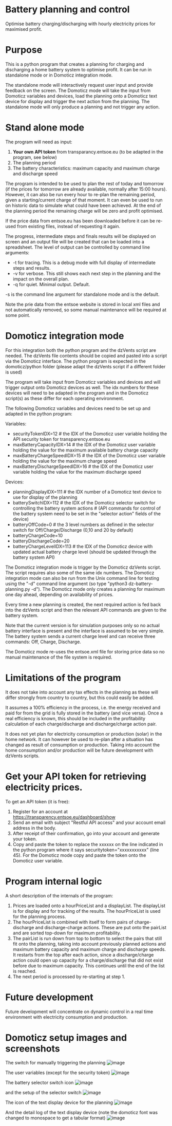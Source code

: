 # Battery planning and control

Optimise battery charging/discharging with hourly electricity prices for maximised profit.

# Purpose

This is a python program that creates a planning for charging and discharging a home battery system to optimise profit. It can be run in standalone mode or in Domoticz integration mode. 

The standalone mode will interactively request user input and provide feedback on the screen. The Domoticz mode will take the input from Domoticz variables and devices, load the planning onto a Domoticz text device for display and trigger the next action from the planning. The standalone mode will only produce a planning and not trigger any action.

# Stand alone mode

The program will need as input:
1) **Your own API token** from transparancy.entsoe.eu (to be adapted in the program, see below)
2) The planning period
3) The battery characteristics: maximum capacity and maximum charge and discharge speed

The program is intended to be used to plan the rest of today and tomorrow (if the prices for tomorrow are already available, normally after 15:00 hours). However, it can also be run every hour to re-plan the remaining period, given a starting/current charge of that moment. It can even be used to run on historic data to simulate what could have been achieved. At the end of the planning period the remaining charge will be zero and profit optimised.

If the price data from entsoe.eu has been downloaded before it can be re-used from existing files, instead of requesting it again.

The progress, intermediate steps and finals results will be displayed on screen and an output file will be created that can be loaded into a spreadsheet. The level of output can be controlled by command line arguments:
* -t for tracing. This is a debug mode with full display of intermediate steps and results.
* -v for verbose. This still shows each next step in the planning and the impact on the overall plan.
* -q for quiet. Minimal output. Default.

-s is the command line argument for standalone mode and is the default.

Note the prie data from the entsoe website is stored in local xml files and not automatically removed, so some manual maintenance will be required at some point.

# Domoticz integration mode

For this integration both the python program and the dzVents script are needed. The dzVents file contents should be copied and pasted into a script via the Domoticz interface. The python program is expected in the domoticz/python folder (please adapt the dzVents script if a different folder is used)

The program will take input from Domoticz variables and devices and will trigger output onto Domoticz devices as well. The idx numbers for these devices will need to be adapted in the program and in the Domoticz script(s) as these differ for each operating environment.

The following Domoticz variables and devices need to be set up and adapted in the python program:

Variables: 
* securityTokenIDX=12                 # the IDX of the Domoticz user variable holding the API security token for transparency.entsoe.eu
* maxBatteryCapacityIDX=14            # the IDX of the Domoticz user variable holding the value for the maximum available battery charge capacity
* maxBatteryChargeSpeedIDX=15         # the IDX of the Domoticz user variable holding the value for the maximum charge speed
* maxBatteryDischargeSpeedIDX=16      # the IDX of the Domoticz user variable holding the value for the maximum discharge speed

Devices:
* planningDisplayIDX=111              # the IDX number of a Domoticz text device to use for display of the planning
* batterySwitchIDX=112                # the IDX of the Domoticz selector switch for controlling the battery system actions 
                                      # (API commands for control of the battery system need to be set in the "selector action" fields of the device)
* batteryOffCode=0                    # the 3 level numbers as defined in the selector switch for Off/Charge/Discharge (0,10 and 20 by default)
* batteryChargeCode=10
* batteryDischargeCode=20
* batteryChargeLevelIDX=113           # the IDX of the Domoticz device with updated actual battery charge level (should be updated through the battery system API)

The Domoticz integration mode is trigger by the Domoticz dzVents script. The script requires also some of the same idx numbers. The Domoticz integration mode can also be run from the Unix command line for testing using the "-d" command line argument (so type "python3 dz-battery-planning.py -d"). The Domoticz mode only creates a planning for maximum one day ahead, depending on availability of prices.

Every time a new planning is created, the next required action is fed back into the dzVents script and then the relevant API commands are given to the battery system.

Note that the current version is for simulation purposes only so no actual battery interface is present and the interface is assumed to be very simple. The battery system sends a current charge level and can receive three commands: Off, Charge, Discharge.

The Domoticz mode re-uses the entsoe.xml file for storing price data so no manual maintenance of the file system is required. 

# Limitations of the program

It does not take into account any tax effects in the planning as these will differ strongly from country to country, but this could easily be added.

It assumes a 100% efficiency in the process, i.e. the energy received and paid for from the grid is fully stored in the battery (and vice versa). Once a real efficiency is known, this should be included in the profitability calculation of each charge/discharge and discharge/charge action pair.

It does not yet plan for electricity consumption or production (solar) in the home network. It can however be used to re-plan after a situation has changed as result of consumption or production. Taking into account the home consumption and/or production will be future development with dzVents scripts.

# Get your API token for retrieving electricity prices.

To get an API token (it is free):
1. Register for an account at https://transparency.entsoe.eu/dashboard/show
2. Send an email with subject "Restful API access" and your account email address in the body.
3. After receipt of their confirmation, go into your account and generate your token.
4. Copy and paste the token to replace the xxxxxx on the line indicated in the python program where it says securitytoken="xxxxxxxxxxx" (line 45). For the Domoticz mode copy and paste the token onto the Domoticz user variable.

# Program internal logic

A short description of the internals of the program:
1. Prices are loaded onto a hourPriceList and a displayList. The displayList is for display and for tracking of the results. The hourPriceList is used for the planning process.
2. The hourPriceList is combined with itself to form pairs of charge-discharge and discharge-charge actions. These are put onto the pairList and are sorted top-down for maximum profitability.
3. The pairList is run down from top to bottom to select the pairs that still fit onto the planning, taking into account previously planned actions and maximum battery capacity and maximum charge and discharge speeds. It restarts from the top after each action, since a discharge/charge action could open up capacity for a charge/discharge that did not exist before due to maximum capacity. This continues until the end of the list is reached.
4. The next period is processed by re-starting at step 1.

# Future development

Future development will concentrate on dynamic control in a real time environment with electricity consumption and production.

# Domoticz setup images and screenshots

The switch for manually triggering the planning
![image](https://user-images.githubusercontent.com/96531991/212547487-329c83ae-4070-46af-86eb-f4ed0b6f3b70.png?h=100)

The user variables (except for the security token)
![image](https://user-images.githubusercontent.com/96531991/212547552-32353be2-04bb-4c5a-b441-3728d2ee0f08.png)

The battery selector switch icon
![image](https://user-images.githubusercontent.com/96531991/212547623-95a5eac5-0fa3-4787-9d9d-a73fd867da6b.png)

and the setup of the selector switch
![image](https://user-images.githubusercontent.com/96531991/212547837-f85c898f-fba8-40c4-a4a3-3976ba3605f1.png)

The icon of the text display device for the planning
![image](https://user-images.githubusercontent.com/96531991/212548033-fbec377b-8001-4a6b-a14e-a2da203b418c.png)

And the detail log of the text display device (note the domoticz font was changed to monospace to get a tabular format)
![image](https://user-images.githubusercontent.com/96531991/212548120-105a24e5-d3b8-4ff6-a8e9-4460c3a9ab04.png)







